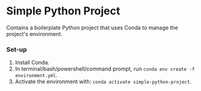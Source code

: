 # Simple Python Project

Contains a boilerplate Python project that uses Conda to manage the project's environment.

### Set-up

1. Install Conda.
2. In terminal/bash/powershell/command prompt, run `conda env create -f environment.yml`.
3. Activate the environment with: `conda activate simple-python-project`.

